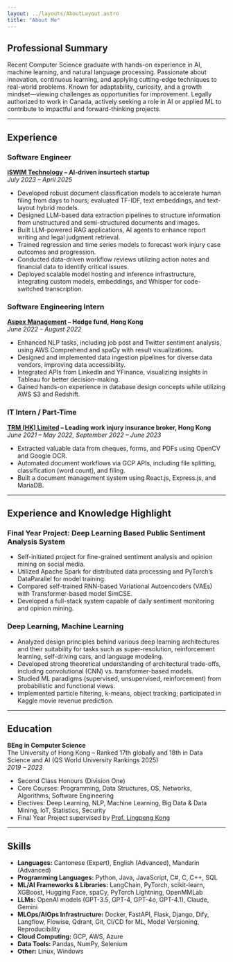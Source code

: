 ```yaml
---
layout: ../layouts/AboutLayout.astro
title: "About Me"
---
```


## Professional Summary

Recent Computer Science graduate with hands-on experience in AI, machine learning, and natural language processing. Passionate about innovation, continuous learning, and applying cutting-edge techniques to real-world problems. Known for adaptability, curiosity, and a growth mindset—viewing challenges as opportunities for improvement. Legally authorized to work in Canada, actively seeking a role in AI or applied ML to contribute to impactful and forward-thinking projects.

---

## Experience

### Software Engineer  
**[iSWIM Technology](https://iswim.com.hk/) – AI-driven insurtech startup**  
*July 2023 – April 2025*  
- Developed robust document classification models to accelerate human filing from days to hours; evaluated TF-IDF, text embeddings, and text-layout hybrid models.  
- Designed LLM-based data extraction pipelines to structure information from unstructured and semi-structured documents and images.  
- Built LLM-powered RAG applications, AI agents to enhance report writing and legal judgment retrieval.  
- Trained regression and time series models to forecast work injury case outcomes and progression.  
- Conducted data-driven workflow reviews utilizing action notes and financial data to identify critical issues.  
- Deployed scalable model hosting and inference infrastructure, integrating custom models, embeddings, and Whisper for code-switched transcription.

### Software Engineering Intern  
**[Aspex Management](http://www.aspexmanagement.com/) – Hedge fund, Hong Kong**  
*June 2022 – August 2022*  
- Enhanced NLP tasks, including job post and Twitter sentiment analysis, using AWS Comprehend and spaCy with result visualizations.  
- Designed and implemented data ingestion pipelines for diverse data vendors, improving data accessibility.  
- Integrated APIs from LinkedIn and YFinance, visualizing insights in Tableau for better decision-making.  
- Gained hands-on experience in database design concepts while utilizing AWS S3 and Redshift.

### IT Intern / Part-Time  
**[TRM (HK) Limited](https://www.trm.com.hk/) – Leading work injury insurance broker, Hong Kong**  
*June 2021 – May 2022, September 2022 – June 2023*  
- Extracted valuable data from cheques, forms, and PDFs using OpenCV and Google OCR.  
- Automated document workflows via GCP APIs, including file splitting, classification (word count), and filing.  
- Built a document management system using React.js, Express.js, and MariaDB.

---

## Experience and Knowledge Highlight

### Final Year Project: Deep Learning Based Public Sentiment Analysis System  
- Self-initiated project for fine-grained sentiment analysis and opinion mining on social media.  
- Utilized Apache Spark for distributed data processing and PyTorch’s DataParallel for model training.  
- Compared self-trained RNN-based Variational Autoencoders (VAEs) with Transformer-based model SimCSE.  
- Developed a full-stack system capable of daily sentiment monitoring and opinion mining.

### Deep Learning, Machine Learning  
- Analyzed design principles behind various deep learning architectures and their suitability for tasks such as super-resolution, reinforcement learning, self-driving cars, and language modeling.  
- Developed strong theoretical understanding of architectural trade-offs, including convolutional (CNN) vs. transformer-based models.  
- Studied ML paradigms (supervised, unsupervised, reinforcement) from probabilistic and functional views.  
- Implemented particle filtering, k-means, object tracking; participated in Kaggle movie revenue prediction.

---

## Education

**BEng in Computer Science**  
The University of Hong Kong – Ranked 17th globally and 18th in Data Science and AI (QS World University Rankings 2025)  
*2019 – 2023*  
- Second Class Honours (Division One)  
- Core Courses: Programming, Data Structures, OS, Networks, Algorithms, Software Engineering  
- Electives: Deep Learning, NLP, Machine Learning, Big Data & Data Mining, IoT, Statistics, Security  
- Final Year Project supervised by [Prof. Lingpeng Kong](https://ikekonglp.github.io/)

---

## Skills

- **Languages:** Cantonese (Expert), English (Advanced), Mandarin (Advanced)  
- **Programming Languages:** Python, Java, JavaScript, C#, C, C++, SQL  
- **ML/AI Frameworks & Libraries:** LangChain, PyTorch, scikit-learn, XGBoost, Hugging Face, spaCy, PyTorch Lightning, OpenMMLab  
- **LLMs:** OpenAI models (GPT-3.5, GPT-4, GPT-4o, GPT-4.1), Claude, Gemini  
- **MLOps/AIOps Infrastructure:** Docker, FastAPI, Flask, Django, Dify, Langflow, Flowise, Qdrant, Git, CI/CD for ML, Model Versioning, Reproducibility  
- **Cloud Computing:** GCP, AWS, Azure  
- **Data Tools:** Pandas, NumPy, Selenium  
- **Other:** Linux, Windows

